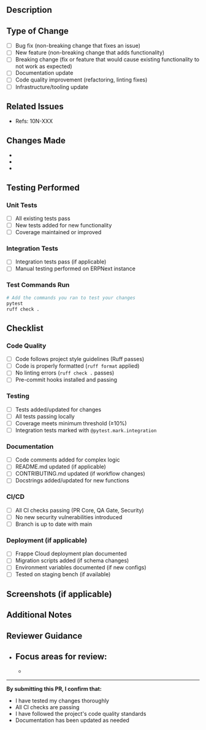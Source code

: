 ## Description

<!-- Provide a clear and concise description of your changes -->

## Type of Change

<!-- Mark the relevant option with an "x" -->

- [ ] Bug fix (non-breaking change that fixes an issue)
- [ ] New feature (non-breaking change that adds functionality)
- [ ] Breaking change (fix or feature that would cause existing functionality to not work as expected)
- [ ] Documentation update
- [ ] Code quality improvement (refactoring, linting fixes)
- [ ] Infrastructure/tooling update

## Related Issues

<!-- Link to related Linear issues -->

- Refs: 10N-XXX

## Changes Made

<!-- List the main changes in this PR -->

-
-
-

## Testing Performed

<!-- Describe the testing you've done -->

### Unit Tests

- [ ] All existing tests pass
- [ ] New tests added for new functionality
- [ ] Coverage maintained or improved

### Integration Tests

- [ ] Integration tests pass (if applicable)
- [ ] Manual testing performed on ERPNext instance

### Test Commands Run

```bash
# Add the commands you ran to test your changes
pytest
ruff check .
```

## Checklist

<!-- Verify all items before submitting -->

### Code Quality

- [ ] Code follows project style guidelines (Ruff passes)
- [ ] Code is properly formatted (`ruff format` applied)
- [ ] No linting errors (`ruff check .` passes)
- [ ] Pre-commit hooks installed and passing

### Testing

- [ ] Tests added/updated for changes
- [ ] All tests passing locally
- [ ] Coverage meets minimum threshold (≥10%)
- [ ] Integration tests marked with `@pytest.mark.integration`

### Documentation

- [ ] Code comments added for complex logic
- [ ] README.md updated (if applicable)
- [ ] CONTRIBUTING.md updated (if workflow changes)
- [ ] Docstrings added/updated for new functions

### CI/CD

- [ ] All CI checks passing (PR Core, QA Gate, Security)
- [ ] No new security vulnerabilities introduced
- [ ] Branch is up to date with main

### Deployment (if applicable)

- [ ] Frappe Cloud deployment plan documented
- [ ] Migration scripts added (if schema changes)
- [ ] Environment variables documented (if new configs)
- [ ] Tested on staging bench (if available)

## Screenshots (if applicable)

<!-- Add screenshots for UI changes -->

## Additional Notes

<!-- Any additional information reviewers should know -->

## Reviewer Guidance

<!-- Help reviewers by highlighting specific areas that need attention -->

- Focus areas for review:
  -
  -

---

**By submitting this PR, I confirm that:**
- I have tested my changes thoroughly
- All CI checks are passing
- I have followed the project's code quality standards
- Documentation has been updated as needed
